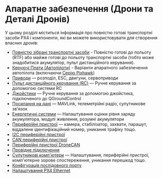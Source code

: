 # Апаратне забезпечення (Дрони та Деталі Дронів)

У цьому розділі міститься інформація про повністю готові транспортні засоби PX4 і компоненти, які ви можете використовувати для створення власних дронів:

- [Повністю зібрані транспортні засоби](../complete_vehicles/README.md) - Повністю готові до польоту (RTF) або майже готові до польоту транспортні засоби (тобто може знадобитися акумулятор, пульт дистанційного керування).
- [Керуючі Плати (Автопілоти)](../flight_controller/README.md) - Варіанти апаратного забезпечення автопілота (включаючи [Серію Pixhawk](../flight_controller/pixhawk_series.md))
- [Приводи](../actuators/index.md) — розподіл, ESC, двигуни, сервоприводи
- [Пульт дистанційного керування (RC)](../getting_started/rc_transmitter_receiver.md) — Ручне керування за допомогою системи RC
- [Джойстики](../config/joystick.md) — Ручне керування за допомогою джойстика, підключеного до QGroundControl
- [Посилання на дані](../data_links/index.md) — MAVLink, телеметрійні радіо, супутникове зв'язок
- [Енергетичні системи](../power_systems/index.md) — Налаштування оцінки рівня заряду акумулятора, модулі живлення, розумні акумулятори
- [Периферійні пристрої](../peripherals/index.md) — камера, стабілізатор, захвати, парашут, віддалене ідентифікаційний номер, уникання трафіку тощо.
- [I2C периферійні пристрої](../sensor_bus/i2c_general.md)
- [CAN периферійні пристрої](../can/index.md)
- [Периферійні пристрої DroneCAN](../dronecan/index.md)
- [Провідне підключення](../assembly/cable_wiring.md)
- [Супутникові комп'ютери](../companion_computer/index.md) — Налаштування, периферійні пристрої, комп'ютерне зорове спостереження, уникання перешкод тощо.
- [Конфігурація послідовного порту](../peripherals/serial_configuration.md)
- [Налаштування PX4 Ethernet](../advanced_config/ethernet_setup.md)

